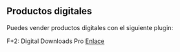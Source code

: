 ## Productos digitales
Puedes vender productos digitales con el siguiente plugin:

F+2: Digital Downloads Pro
[Enlace](https://apps.shopify.com/digital-downloads-app)
